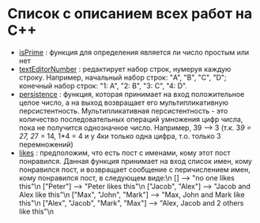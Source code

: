 # Список с описанием всех работ на C++

- [isPrime](https://github.com/GunBladeMan/someCodeForFun/blob/main/C%2B%2B/isPrime.txt) : функция для определения является ли число простым или нет
- [textEditorNumber](https://github.com/GunBladeMan/someCodeForFun/blob/main/C%2B%2B/textEditorNumber.txt) : редактирует набор строк, нумеруя каждую строку. Например, начальный набор строк: "A", "B", "C", "D"; конечный набор строк: "1: A", "2: B", "3: C", "4: D".
- [persistence](https://github.com/GunBladeMan/someCodeForFun/blob/main/C++/persistence.txt) : функция, которая принимает на вход положительное целое число, а на выход возвращает его мультипликативную персистентность. Мультипликативная персистентность - это количество последовательных операций умножения цифр числа, пока не получится однозначное число. Например, 39 --> 3 (т.к. 3*9 = 27, 2*7 = 14, 1*4 = 4 и у 4ки только одна цифра, т.о. только 3 перемножений)
- [likes](https://github.com/GunBladeMan/someCodeForFun/blob/main/C%2B%2B/likes.txt) : предположим, что есть пост с именами, кому этот пост понравился. Данная функция принимает на вход список имен, кому понравился пост, и возвращает сообщение с перичислением имен, кому понравился пост, в следующем виде:\n
[] --> "no one likes this"\n
["Peter"] -->  "Peter likes this"\n
["Jacob", "Alex"] --> "Jacob and Alex like this"\n
["Max", "John", "Mark"] --> "Max, John and Mark like this"\n
["Alex", "Jacob", "Mark", "Max"] --> "Alex, Jacob and 2 others like this"\n
